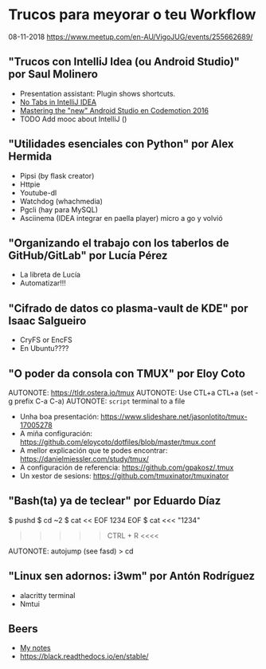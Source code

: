 # Trucos para meyorar o teu Workflow

08-11-2018 https://www.meetup.com/en-AU/VigoJUG/events/255662689/


## "Trucos con IntelliJ Idea (ou Android Studio)" por Saul Molinero

* Presentation assistant: Plugin shows shortcuts.
* [No Tabs in IntelliJ IDEA](https://hadihariri.com/2014/06/24/no-tabs-in-intellij-idea/)
* [Mastering the "new" Android Studio en Codemotion 2016](https://www.youtube.com/watch?v=cPz6h7R-6Q0)
* TODO Add mooc about IntelliJ ()


## "Utilidades esenciales con Python" por Alex Hermida

* Pipsi (by flask creator)
* Httpie
* Youtube-dl
* Watchdog (whachmedia)
* Pgcli (hay para MySQL)
* Asciinema (IDEA integrar en paella player) micro a go y volvió


## "Organizando el trabajo con los taberlos de GitHub/GitLab" por Lucía Pérez

* La libreta de Lucía
* Automatizar!!!


## "Cifrado de datos co plasma-vault de KDE" por Isaac Salgueiro

* CryFS or EncFS
* En Ubuntu????


## "O poder da consola con TMUX" por Eloy Coto

AUTONOTE: https://tldr.ostera.io/tmux
AUTONOTE: Use CTL+a CTL+a (set -g prefix C-a C-a)
AUTONOTE: `script` terminal to a file

* Unha boa presentación: https://www.slideshare.net/jasonlotito/tmux-17005278
* A miña configuración: https://github.com/eloycoto/dotfiles/blob/master/tmux.conf
* A mellor explicación que te podes encontrar: https://danielmiessler.com/study/tmux/
* A configuración de referencia: https://github.com/gpakosz/.tmux
* Un xestor de sesions: https://github.com/tmuxinator/tmuxinator

## "Bash(ta) ya de teclear" por Eduardo Díaz

$ pushd
$ cd ~2
$ cat << EOF
1234
EOF
$ cat <<< "1234"

>>>>> CTRL + R <<<<

AUTONOTE: autojump (see fasd) > cd


## "Linux sen adornos: i3wm" por Antón Rodríguez

* alacritty terminal
* Nmtui


## Beers

* [My notes](/linux.md)
* https://black.readthedocs.io/en/stable/
